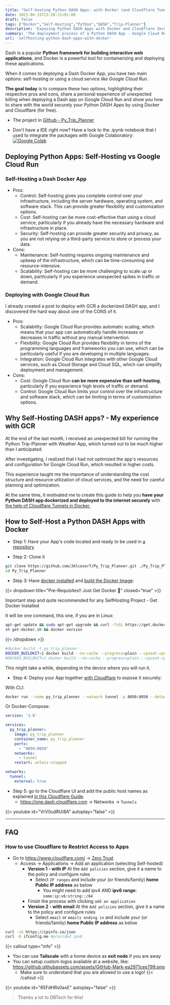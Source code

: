 ```yaml
---
title: "Self-hosting Python DASH Apps: with Docker (and Cloudflare Tunnels)"
date: 2023-04-15T23:20:21+01:00
draft: false
tags: ["Docker","Self-Hosting","Python","DASH","Trip-Planner"]
description: 'Exposing Python DASH Apps with Docker and Cloudflare Zero Trust Tunnels (securely and free).'
summary: 'The deployment process of a Python DASH App - Google Cloud Run vs. Docker Image + Cloudflare to serve it securely from home.'    
url: 'selfhosting-python-dash-apps-with-docker'   
---
```



Dash is a popular **Python framework for building interactive web applications**, and Docker is a powerful tool for containerizing and deploying these applications.

When it comes to deploying a Dash Docker App, you have two main options: self-hosting or using a cloud service *like Google Cloud Run*. 

**The goal today** is to  compare these two options, highlighting their respective pros and cons, share a personal experience of unexpected billing when deploying a Dash app on Google Cloud Run and show you how to share with the world securely your Python DASH Apps by using Docker and Cloudflare (for free).

* The project in [Github - Py_Trip_Planner](https://github.com/JAlcocerT/Py_Trip_Planner "Python Trip Planner with Weather in Github {rel='nofollow'}") 

* Don't have a IDE right now? Have a look to the .ipynb notebook that I used to integrate the packages with Google Colaboratory:
 [![Google Colab](/img/OpenInColab.svg)](https://colab.research.google.com/github/JAlcocerT/Py_Trip_Planner/blob/main/TripPlanner.ipynb "Google Colaboratory: Python Trip Planner {rel='nofollow'}") 


## Deploying Python Apps: Self-Hosting vs Google Cloud Run

### Self-Hosting a Dash Docker App

* Pros:
    * Control: Self-hosting gives you complete control over your infrastructure, including the server hardware, operating system, and software stack. This can provide greater flexibility and customization options.
    * Cost: Self-hosting can be more cost-effective than using a cloud service, particularly if you already have the necessary hardware and infrastructure in place.
    * Security: Self-hosting can provide greater security and privacy, as you are not relying on a third-party service to store or process your data.
* Cons:
    * Maintenance: Self-hosting requires ongoing maintenance and upkeep of the infrastructure, which can be time-consuming and resource-intensive.
    * Scalability: Self-hosting can be more challenging to scale up or down, particularly if you experience unexpected spikes in traffic or demand.

### Deploying with Google Cloud Run

I already created a post to deploy with GCR a dockerized DASH app, and I discovered the hard way about one of the CONS of it.

* Pros:
    * Scalability: Google Cloud Run provides automatic scaling, which means that your app can automatically handle increases or decreases in traffic without any manual intervention.
    * Flexibility: Google Cloud Run provides flexibility in terms of the programming languages and frameworks you can use, which can be particularly useful if you are developing in multiple languages.
    * Integration: Google Cloud Run integrates with other Google Cloud services, such as Cloud Storage and Cloud SQL, which can simplify deployment and management.    
* Cons:
    * Cost: Google Cloud Run **can be more expensive than self-hosting**, particularly if you experience high levels of traffic or demand.
    * Control: Google Cloud Run limits your control over the infrastructure and software stack, which can be limiting in terms of customization options.    

## Why Self-Hosting DASH apps? -  My experience with GCR

At the end of the last month, I received an unexpected bill for running the Python Trip-Planner with Weather App, which turned out to be much higher than I anticipated.

After investigating, I realized that I had not optimized the app's resources and configuration for Google Cloud Run, which resulted in higher costs. 

This experience taught me the importance of understanding the cost structure and resource utilization of cloud services, and the need for careful planning and optimization.

At the same time, it motivated me to create this guide to help you **have your Python DASH app dockerized and deployed to the internet securely** with [the help of Cloudflare Tunnels in Docker.](https://fossengineer.com/selfhosting-cloudflared-tunnel-docker)

## How to Self-Host a Python DASH Apps with Docker

* Step 1: Have your App's code located and ready to be used in [a repository](https://github.com/JAlcocerT/Py_Trip_Planner "Python Trip Planner with Weather Project {rel='nofollow'}") 

* Step 2: Clone it

```sh
git clone https://github.com/JAlcocerT/Py_Trip_Planner.git ./Py_Trip_Planner &&
cd Py_Trip_Planner
```

* Step 3: Have [docker installed](https://jalcocert.github.io/RPi/projects/selfhosting_101/#install-docker) and [build the Docker Image](https://fossengineer.com/building-docker-container-images/):


{{< dropdown title="Pre-Requisites!! Just Get Docker 🐋" closed="true" >}}

Important step and quite recommended for any SelfHosting Project - Get Docker Installed

It will be one command, this one, if you are in Linux:

```sh
apt-get update && sudo apt-get upgrade && curl -fsSL https://get.docker.com -o get-docker.sh
sh get-docker.sh && docker version
```

{{< /dropdown >}}

```sh
#docker build -t py_trip_planner .
DOCKER_BUILDKIT=1 docker build --no-cache --progress=plain --cpuset-cpus 0,1,2 -t py_trip_planner .
#DOCKER_BUILDKIT=1 docker build --no-cache --progress=plain --cpuset-cpus 0-$(($(nproc) - 1)) -t trip_planner .

```

This might take a while, depending in the device where you will run it.

* Step 4: Deploy your App together [with Cloudflare](https://fossengineer.com/selfhosting-cloudflared-tunnel-docker) to expose it securely:

With CLI:

```sh
docker run --name py_trip_planner --network tunnel -p 8050:8050 --detach py_trip_planner
```

Or Docker-Compose:

```yml
version: '3.8'

services:
  py_trip_planner:
    image: py_trip_planner
    container_name: py_trip_planner
    ports:
      - "8050:8050"
    networks:
      - tunnel
    restart: unless-stopped

networks:
  tunnel:
    external: true
```

* Step 5: go to the Cloudflare UI and add the public host names as explained [in this Cloudflare Guide](https://fossengineer.com/selfhosting-cloudflared-tunnel-docker/#cloudflare-tunnel---adding-the-docker-container-to-the-ui).
  * https://one.dash.cloudflare.com -> Networks -> `Tunnels`

{{< youtube id="VrV0udRUi8A" autoplay="false" >}}

---

## FAQ


 ### How to use Cloudflare to Restrict Access to Apps

* Go to https://www.cloudflare.com/ -> [Zero Trust](https://one.dash.cloudflare.com)
  * Access -> Applications -> Add an application (selecting Self-hosted)
    * **Version 1 - with IP** At the `Add policies` section, give it a name to the policy and configure rules
      * Select `IP ranges` and include your (or friends/family) **home Public IP address** as below
        * You might need to add ipv4 AND **ipv6 range**: `some:ip:v6:string::/64`
    * Finish the process with clicking `add an application`
    * **Version 2 - with email** At the `Add policies` section, give it a name to the policy and configure rules
      * Select `email` or `emails ending in` and include your (or friends/family) **home Public IP address** as below  

```sh
curl -sS https://ipinfo.io/json
curl -6 ifconfig.me #provided ipv6
```

{{< callout type="info" >}}
* You can use **Tailscale** with a home device as **exit node** if you are away
* You can setup custom logos available at a website, like: https://github.githubassets.com/assets/GitHub-Mark-ea2971cee799.png
  * Make sure to understand that you are allowed to use a logo!
{{< /callout >}}


{{< youtube id="65FdHRs0axE" autoplay="false" >}}

> Thanks a lot to DBTech for this!